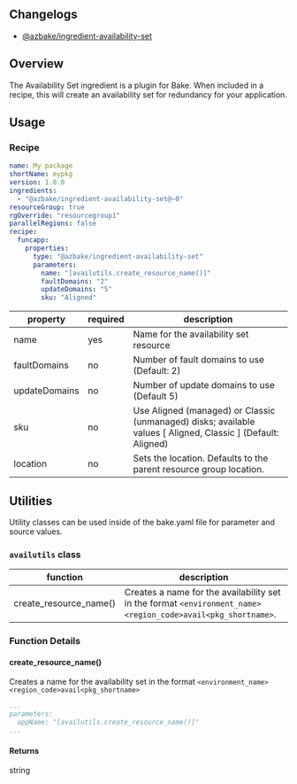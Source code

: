 ## Changelogs
* [@azbake/ingredient-availability-set](./CHANGELOG.md)

## Overview

The Availability Set ingredient is a plugin for Bake. When included in a recipe, this will create an availability set for redundancy for your application.

## Usage

### Recipe
```yaml
name: My package
shortName: mypkg
version: 1.0.0
ingredients:
  - "@azbake/ingredient-availability-set@~0"
resourceGroup: true
rgOverride: "resourcegroup1"
parallelRegions: false
recipe:
  funcapp:
    properties:
      type: "@azbake/ingredient-availability-set"
      parameters:
        name: "[availutils.create_resource_name()]"
        faultDomains: "2"
        updateDomains: "5"
        sku: "Aligned"
```

| property|required|description|
|---------|--------|-----------|
| name | yes | Name for the availability set resource |
| faultDomains | no | Number of fault domains to use (Default: 2) |
| updateDomains | no | Number of update domains to use (Default 5) |
| sku | no | Use Aligned (managed) or Classic (unmanaged) disks; available values [ Aligned, Classic ] (Default: Aligned) |
| location | no | Sets the location. Defaults to the parent resource group location. |


## Utilities

Utility classes can be used inside of the bake.yaml file for parameter and source values.

### ``availutils`` class

|function|description|
|--------|-----------|
|create_resource_name()| Creates a name for the availability set in the format ``<environment_name><region_code>avail<pkg_shortname>``.|

### Function Details

#### create_resource_name()
Creates a name for the availability set in the format ``<environment_name><region_code>avail<pkg_shortname>``

```yaml
...
parameters:
  appName: "[availutils.create_resource_name()]"
...
```
#### Returns
string